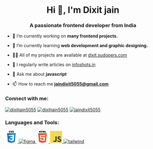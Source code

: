 <h1 align="center">Hi 👋, I'm Dixit jain</h1>
<h3 align="center">A passionate frontend developer from India</h3>



- 🔭 I’m currently working on **many frontend projects.**

- 🌱 I’m currently learning **web development and graphic designing.**

- 👨‍💻 All of my projects are available at [dixit.sudopers.com](dixit.sudopers.com)

- 📝 I regularly write articles on [infoshots.in](infoshots.in)

- 💬 Ask me about **javascript**

- 📫 How to reach me **jaindixit5055@gmail.com**

<h3 align="left">Connect with me:</h3>
<p align="left">
<a href="https://twitter.com/dixitjain5055" target="blank"><img align="center" src="https://raw.githubusercontent.com/rahuldkjain/github-profile-readme-generator/master/src/images/icons/Social/twitter.svg" alt="dixitjain5055" height="30" width="40" /></a>
<a href="https://linkedin.com/in/dixitjain5055" target="blank"><img align="center" src="https://raw.githubusercontent.com/rahuldkjain/github-profile-readme-generator/master/src/images/icons/Social/linked-in-alt.svg" alt="dixitjain5055" height="30" width="40" /></a>
<a href="https://instagram.com/jaindixit5055" target="blank"><img align="center" src="https://raw.githubusercontent.com/rahuldkjain/github-profile-readme-generator/master/src/images/icons/Social/instagram.svg" alt="jaindixit5055" height="30" width="40" /></a>
</p>

<h3 align="left">Languages and Tools:</h3>
<p align="left"> <a href="https://www.w3schools.com/css/" target="_blank" rel="noreferrer"> <img src="https://raw.githubusercontent.com/devicons/devicon/master/icons/css3/css3-original-wordmark.svg" alt="css3" width="40" height="40"/> </a> <a href="https://www.figma.com/" target="_blank" rel="noreferrer"> <img src="https://www.vectorlogo.zone/logos/figma/figma-icon.svg" alt="figma" width="40" height="40"/> </a> <a href="https://www.w3.org/html/" target="_blank" rel="noreferrer"> <img src="https://raw.githubusercontent.com/devicons/devicon/master/icons/html5/html5-original-wordmark.svg" alt="html5" width="40" height="40"/> </a> <a href="https://developer.mozilla.org/en-US/docs/Web/JavaScript" target="_blank" rel="noreferrer"> <img src="https://raw.githubusercontent.com/devicons/devicon/master/icons/javascript/javascript-original.svg" alt="javascript" width="40" height="40"/> </a> <a href="https://tailwindcss.com/" target="_blank" rel="noreferrer"> <img src="https://www.vectorlogo.zone/logos/tailwindcss/tailwindcss-icon.svg" alt="tailwind" width="40" height="40"/> </a> </p>
